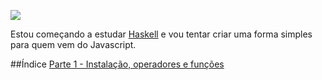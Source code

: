 ![](http://www.unixstickers.com/image/cache/data/stickers/haskell/Haskell.sh-600x600.png)

Estou começando a estudar [Haskell](https://www.haskell.org) e vou tentar criar uma forma simples para quem vem do Javascript.

##Índice
[Parte 1 - Instalação, operadores e funções](https://github.com/suissa/haskell-para-programadores-javascript/blob/master/parte1.md)


